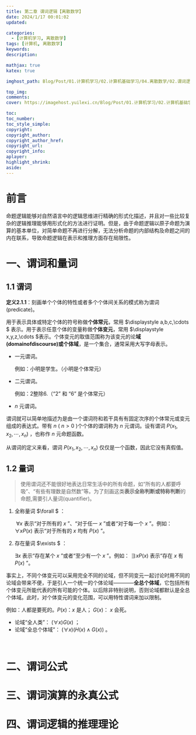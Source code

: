 ```yaml
---
title: 第二章 谓词逻辑【离散数学】
date: 2024/1/17 00:01:02
updated: 

categories: 
  - [计算机学习, 离散数学]
tags: [计算机, 离散数学]
keywords: 
description: 

mathjax: true
katex: true

imghost_path: Blog/Post/01.计算机学习/02.计算机基础学习/04.离散数学/02.谓词逻辑.md/

top_img: 
comments: 
cover: https://imagehost.yuilexi.cn/Blog/Post/01.计算机学习/02.计算机基础学习/04.离散数学/Cover.png

toc: 
toc_number: 
toc_style_simple: 
copyright: 
copyright_author: 
copyright_author_href: 
copyright_url: 
copyright_info: 
aplayer: 
highlight_shrink: 
aside: 
---
```


# 前言

命题逻辑能够对自然语言中的逻辑思维进行精确的形式化描述，并且对一些比较复杂的逻辑推理能够用形式化的方法进行证明。但是，由于命题逻辑以原子命题为演算的基本单位，对简单命题不再进行分解，无法分析命题的内部结构及命题之间的内在联系，导致命题逻辑在表示和推理方面存在局限性。

# 一、谓词和量词

## 1.1 谓词

**定义2.1.1**：刻画单个个体的特性或者多个个体间关系的模式称为谓词(predicate)。

用于表示具体或特定个体的符号称做**个体常元**，常用 $\displaystyle a,b,c,\cdots $ 表示。用于表示任意个体的变量称做**个体变元**，常用 $\displaystyle x,y,z,\cdots $​ 表示。个体变元的取值范围称为该变元的论**域(domainofdiscourse)或个体域**，是一个集合，通常采用大写字母表示。

- 一元谓词。

    例如：小明是学生。（小明是个体常元）

- 二元谓词。

    例如：2整除6.（“2” 和 “6” 是个体常元）

-  $n$ 元谓词。

谓词就可以简单地描述为是由一个谓词符和若干具有有固定次序的个体常元或变元组成的表达式。带有 $n$ ( $n>0$ )个个体的谓词称为 $n$ 元谓词。设有谓词 $P(x_{1},x_{2},\cdots ,x_{n})$ ，也称作 $n$ 元命题函数。

从谓词的定义来看，谓词 $P(x_{1},x_{2},\cdots ,x_{n})$ 仅仅是一个函数，因此它没有真假值。

## 1.2 量词

> 使用谓词还不能很好地表达日常生活中的所有命题，如“所有的人都要呼吸”、“有些有理数是自然数”等。为了刻画这类**表示全称判断或特称判断**的命题,需要引人量词(quantifier)。
>

1. 全称量词 $\forall $​ ：

     $\forall x$ 表示“对于所有的 $x$ ”、“对于任一 $x$ ”或者“对于每一个 $x$ ”。例如： $\displaystyle \forall xP(x)$ 表示“对于所有的 $x$ 均有 $P(x)$ ”。 

2. 存在量词 $\exists $​ ：

     $\exists  x$ 表示“存在某个 $x$ ”或者“至少有一个 $x$ ”。例如： $\displaystyle \exists  xP(x)$ 表示“存在 $x$ 有 $P(x)$​ ”。 



事实上，不同个体变元可以采用完全不同的论域，但不同变元一起讨论时用不同的论域会带来不便，于是引人一个统一的个体论域————**全总个体域**，它包括所有个体变元所能代表的所有可能的个体。以后除非特别说明，否则论域都默认是全总个体域。此时，对个体变元的变化范围，可以用特性谓词来加以限制。

例如：人都是要死的。$P(x)$：$x$ 是人； $G(x)$： $x$ 会死。

- 论域“全人类”： $\displaystyle (\forall x)G(x)$​ ；
- 论域“全总个体域”： $\displaystyle (\forall x)(H(x)\wedge G(x))$ 。

 

# 二、谓词公式

# 三、谓词演算的永真公式

# 四、谓词逻辑的推理理论

